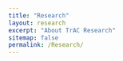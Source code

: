 ```yaml
---
title: "Research"
layout: research
excerpt: "About TrAC Research"
sitemap: false
permalink: /Research/
---
```


